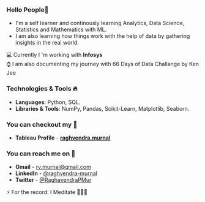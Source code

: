 ### Hello People👋

- I'm a self learner and continously learning Analytics, Data Science, Statistics and Mathematics with ML. 
- I am also learning how things work with the help of data by gathering insights in the real world. 

💻 Currently I 'm working with **Infosys**  
⌚️ I am also documenting my journey with 66 Days of Data Challange by Ken Jee

### Technologies & Tools 🔥
- **Languages**: Python, SQL.
- **Libraries & Tools**: NumPy, Pandas, Scikit-Learn, Matplotlib, Seaborn. 

### You can checkout my 📇

- **Tableau Profile** - **[raghvendra.murnal](https://public.tableau.com/profile/raghvendra.murnal#!/)**

### You can reach me on 📧 

- **Gmail** - rv.murnal@gmail.com 
- **LinkedIn** - <a href="https://www.linkedin.com/in/raghvendra-murnal/"> @raghvendra-murnal</a>
- **Twitter** - <a href="https://twitter.com/RaghavendraPMur/"> @RaghavendraPMur</a>

⚡ For the record: I Meditate 🧘🏽‍♂️

